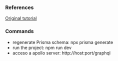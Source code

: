 ### References ###
[Original tutorial](https://youtu.be/jYYjIWXG1_A?si=22xI4IT4iJ7DEQuW)


### Commands ###
- regenerate Prisma schema: npx prisma generate
- run the project: npm run dev
- acceso a apollo server: http://host:port/graphql